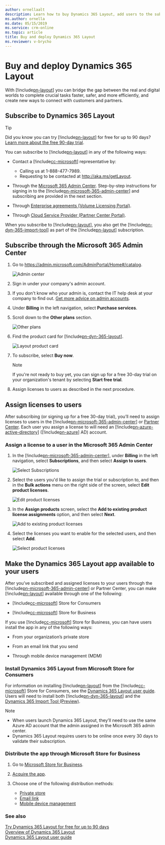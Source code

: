 ```yaml
---
author: ornellaalt
description: Learn how to buy Dynamics 365 Layout, add users to the subscription, and deploy the app to users in several different ways
ms.author: ornella
ms.date: 05/15/2019
ms.service: crm-online
ms.topic: article
title: Buy and deploy Dynamics 365 Layout
ms.reviewer: v-brycho
---
```


# Buy and deploy Dynamics 365 Layout

With [!include[pn-layout](../includes/pn-layout.md)] you can bridge the gap between the real and digital worlds to complete crucial tasks faster, safer, and more efficiently, and create new ways to connect with customers and partners.

## Subscribe to Dynamics 365 Layout

> [!TIP]
> Did you know you can try [!include[pn-layout](../includes/pn-layout.md)] for free for up to 90 days? [Learn more about the free 90-day trial](try-layout-free.md).

You can subscribe to [!include[pn-layout](../includes/pn-layout.md)] in any of the following ways:

-   Contact a [!include[cc-microsoft](../includes/cc-microsoft.md)] representative by: 

    - Calling us at 1-888-477-7989.
    - Requesting to be contacted at http://aka.ms/getLayout.

    
-   Through the [Microsoft 365 Admin Center](https://admin.microsoft.com/AdminPortal/Home#/catalog). Step-by-step instructions for signing in to the [!include[pn-microsoft-365-admin-center](../includes/pn-microsoft-365-admin-center.md)] and subscribing are provided in the next section.

-   Through [Enterprise agreements (Volume Licensing Portal)](https://www.microsoft.com/licensing/servicecenter/default.aspx).

-   Through [Cloud Service Provider (Partner Center Portal)](https://partner.microsoft.com/en-us/cloud-solution-provider/csp-partner).

When you subscribe to [!include[pn-layout](../includes/pn-layout.md)], you also get the [!include[pn-dyn-365-import-tool](../includes/pn-dyn-365-import-tool.md)] as part of the [!include[pn-layout](../includes/pn-layout.md)] subscription.

## Subscribe through the Microsoft 365 Admin Center

1. Go to https://admin.microsoft.com/AdminPortal/Home#/catalog.

   ![Admin center](../media/AdminCenter.png "Admin Center")

2. Sign in under your company's admin account.

3. If you don't know who your admin is, contact the IT help desk at your company to find out. [Get more advice on admin accounts](https://support.office.com/en-us/article/office-365-admin-overview-c7228a3e-061f-4575-b1ef-adf1d1669870?ui=en-US&rs=en-US&ad=US).

4. Under **Billing** in the left navigation, select **Purchase services**.
   
5. Scroll down to the **Other plans** section.

   ![Other plans](../media/OtherPlans.PNG "Select Other plans")
   
6. Find the product card for [!include[pn-dyn-365-layout](../includes/pn-dyn-365-layout.md)].

   ![Layout product card](../media/ProductCard.PNG "Layout product card")
   
7. To subscribe, select **Buy now**.

   > [!NOTE]
   > If you're not ready to buy yet, you can sign up for a free 30-day trial on your organization's tenant by selecting **Start free trial**.  
   
8. Assign licenses to users as described in the next procedure.

## Assign licenses to users

After subscribing (or signing up for a free 30-day trial), you’ll need to assign licenses to users in the [!include[pn-microsoft-365-admin-center](../includes/pn-microsoft-365-admin-center.md)] or [Partner Center](https://partner.microsoft.com/en-us/cloud-solution-provider/csp-partner). Each user you
assign a license to will need an [!include[pn-azure-active-directory](../includes/pn-azure-active-directory.md)] ([!include[pn-azure](../includes/pn-azure.md)] AD) account.

### Assign a license to a user in the Microsoft 365 Admin Center

1. In the [!include[pn-microsoft-365-admin-center](../includes/pn-microsoft-365-admin-center.md)], under **Billing** in the left navigation, select **Subscriptions**, and then select **Assign to users**.

   ![Select Subscriptions](../media/AssignUsers.PNG "Select Subscriptions")
   
2. Select the users you'd like to assign the trial or subscription to, and then in the **Bulk actions** menu on the right side of the screen, select **Edit product licenses**. 

   ![Edit product licenses](../media/EditLicenses.PNG "Edit product licenses")
   
3. In the **Assign products** screen, select the **Add to existing product license assignments** option, and then select **Next**.

   ![Add to existing product licenses](../media/AddProductLicenses.png "Add to existing product licenses")
   
4. Select the licenses you want to enable for the selected users, and then select **Add**.

   ![Select product licenses](../media/SelectLicenses.PNG "Select product licenses")

## Make the Dynamics 365 Layout app available to your users

After you’ve subscribed and assigned licenses to your users through the [!include[pn-microsoft-365-admin-center](../includes/pn-microsoft-365-admin-center.md)] or Partner Center, you can make [!include[pn-layout](../includes/pn-layout.md)] available through one of the following:

-   [!include[cc-microsoft](../includes/cc-microsoft.md)] Store for Consumers

-   [!include[cc-microsoft](../includes/cc-microsoft.md)] Store for Business

If you use [!include[cc-microsoft](../includes/cc-microsoft.md)] Store for Business, you can have users install the app
in any of the following ways:

-   From your organization’s private store

-   From an email link that you send

-   Through mobile device management (MDM)

### Install Dynamics 365 Layout from Microsoft Store for Consumers


For information on installing [!include[pn-layout](../includes/pn-layout.md)] from the [!include[cc-microsoft](../includes/cc-microsoft.md)] Store for Consumers,
see the [Dynamics 365 Layout user guide](../layout/user-guide.md). Users will need to install both [!include[pn-dyn-365-layout](../includes/pn-dyn-365-layout.md)] and the [Dynamics 365 Import Tool (Preview)](../layout/user-guide.md).

> [!NOTE]
> <ul><li>When users launch Dynamics 365 Layout, they’ll need to use the same Azure AD account that the admin assigned in the Microsoft 365 admin center.</li>
> <li>Dynamics 365 Layout requires users to be online once every 30 days to validate their subscription.</li></ul>

### Distribute the app through Microsoft Store for Business

1.  Go to [Microsoft Store for Business](https://businessstore.microsoft.com/en-us/store).

2.  [Acquire the app](https://docs.microsoft.com/en-us/microsoft-store/acquire-apps-microsoft-store-for-business).

3.  Choose one of the following distribution methods:

    -   [Private store](https://docs.microsoft.com/en-us/microsoft-store/distribute-apps-from-your-private-store)
    -   [Email link](https://docs.microsoft.com/en-us/microsoft-store/assign-apps-to-employees)
    -   [Mobile device management](https://docs.microsoft.com/en-us/microsoft-store/configure-mdm-provider-microsoft-store-for-business)

### See also
[Try Dynamics 365 Layout for free for up to 90 days](try-layout-free.md)<br/>
[Overview of Dynamics 365 Layout](../layout/index.md)<br/>
[Dynamics 365 Layout user guide](../layout/user-guide.md)<br/>

